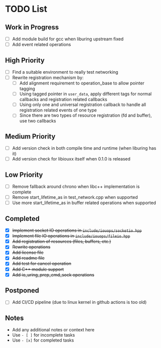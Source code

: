# TODO List

## Work in Progress
- [ ] Add module build for gcc when liburing upstream fixed
- [ ] Add event related operations

## High Priority
- [ ] Find a suitable environment to really test networking
- [ ] Rewrite registration mechanism by:
  - [ ] Add alignment requirement to operation_base to allow pointer tagging
  - [ ] Using tagged pointer in `user_data`, apply different tags for normal callbacks and registration related callbacks
  - [ ] Using only one and universal registration callback to handle all registration related events of one type
  - [ ] Since there are two types of resource registration (fd and buffer), use two callbacks

## Medium Priority
- [ ] Add version check in both compile time and runtime (when liburing has it)
- [ ] Add version check for libiouxx itself when 0.1.0 is released

## Low Priority
- [ ] Remove fallback around chrono when libc++ implementation is complete
- [ ] Remove start_lifetime_as in test_network.cpp when supported
- [ ] Use more start_lifetime_as in buffer related operations when supported

## Completed
- [x] ~~Implement socket IO operations in `include/iouops/socketio.hpp`~~
- [x] ~~Implement file IO operations in `include/iouops/fileio.hpp`~~
- [x] ~~Add registration of resources (files, buffers, etc.)~~
- [x] ~~Rewrite operations~~
- [x] ~~Add license file~~
- [x] ~~Add readme file~~
- [x] ~~Add test for cancel operation~~
- [x] ~~Add C++ module support~~
- [x] ~~Add io_uring_prep_cmd_sock operations~~

## Postponed
- [ ] Add CI/CD pipeline (due to linux kernel in github actions is too old)

## Notes
- Add any additional notes or context here
- Use `- [ ]` for incomplete tasks
- Use `- [x]` for completed tasks